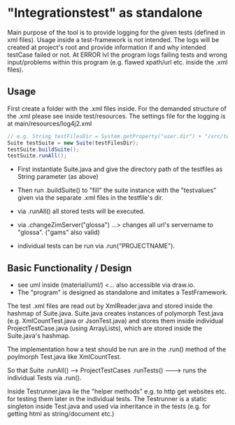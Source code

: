 

# "Integrationstest" as standalone

Main purpose of the tool is to provide logging for the given tests (defined in xml files). Usage
inside a test-framework is not intended.
The logs will be created at project's root and provide information if and why intended testCase failed or not.
At ERROR lvl the program logs failing tests and wrong input/problems within this program (e.g. flawed xpath/url etc. inside the .xml files).


## Usage

First create a folder with the .xml files inside.
For the demanded structure of the .xml please see inside test/resources.
The settings file for the logging is at main/resources/log4j2.xml


```java
// e.g. String testFilesDir = System.getProperty("user.dir") + "/src/test/resources/testXml";
Suite testSuite = new Suite(testFilesDir);
testSuite.buildSuite();
testSuite.runAll();
```

- First instantiate Suite.java and give the directory path of the testfiles as String parameter (as above)
- Then run .buildSuite() to "fill" the suite instance with the "testvalues" given via the separate .xml files in the testfile's dir.
- via .runAll() all stored tests will be executed.
- via .changeZimServer("glossa") ...> changes all url's servername to "glossa". ("gams" also valid)

- individual tests can be run via .run("PROJECTNAME").



## Basic Functionality / Design

- see uml inside (material/uml/) <... also accessible via draw.io.
- The "program" is designed as standalone and imitates a TestFramework.


The test .xml files are read out by XmlReader.java and stored inside the hashmap of Suite.java.
Suite.java creates instances of polymorph Test.java (e.g. XmlCountTest.java or JsonTest.java)
and stores them inside individual ProjectTestCase.java (using ArrayLists), which are stored inside the Suite.java's hashmap.

The implementation how a test should be run are in the .run() method of the poylmorph Test.java like XmlCountTest.

So that Suite .runAll() --> ProjectTestCases .runTests() ---> runs the individual Tests via .run().

Inside Testrunner.java lie the "helper methods" e.g. to http get websites etc. for testing them later in the individual tests.
The Testrunner is a static singleton inside Test.java and used via inheritance in the tests (e.g. for getting html as string/document etc.)

